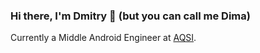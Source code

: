### Hi there, I'm Dmitry 👋 (but you can call me Dima)
Currently a Middle Android Engineer at [AQSI](https://aqsi.ru).
